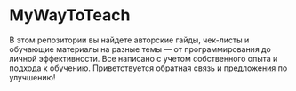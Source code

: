# MyWayToTeach
В этом репозитории вы найдете авторские гайды, чек-листы и обучающие материалы на разные темы — от программирования до личной эффективности. Все написано с учетом собственного опыта и подхода к обучению. Приветствуется обратная связь и предложения по улучшению! 
